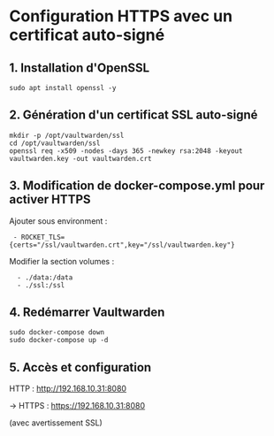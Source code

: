 
# Configuration HTTPS avec un certificat auto-signé
## 1. Installation d'OpenSSL

    sudo apt install openssl -y

## 2. Génération d'un certificat SSL auto-signé

    mkdir -p /opt/vaultwarden/ssl
    cd /opt/vaultwarden/ssl
    openssl req -x509 -nodes -days 365 -newkey rsa:2048 -keyout vaultwarden.key -out vaultwarden.crt

## 3. Modification de docker-compose.yml pour activer HTTPS
Ajouter sous environment :

     - ROCKET_TLS={certs="/ssl/vaultwarden.crt",key="/ssl/vaultwarden.key"}

Modifier la section volumes :
   
      - ./data:/data
      - ./ssl:/ssl

## 4. Redémarrer Vaultwarden
    sudo docker-compose down
    sudo docker-compose up -d


## 5. Accès et configuration

HTTP : http://192.168.10.31:8080 

-> HTTPS : https://192.168.10.31:8080 

(avec avertissement SSL)








